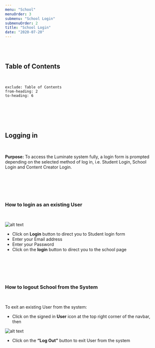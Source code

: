 ```yaml
---
menu: "School"
menuOrder: 3
submenu: "School Login"
submenuOrder: 2
title: "School Login"
date: "2020-07-20"
---
```


<br />
<br />

## Table of Contents

<br />

```toc
exclude: Table of Contents
from-heading: 2
to-heading: 6
```

<br />
<br />
<br />
<br />

## Logging in

<br />

**Purpose:** To access the Luminate system fully, a login form is
      prompted depending on the selected method of log in, i.e. Student Login,
      School Login and Content Creator Login.

<br />
<br />
<br />
<br />

### How to login  as an existing User

<br />

![alt text](/images/LoginForm.png "Title")

* Click on **Login** button to direct you to Student login form
* Enter your Email address
* Enter your Password
* Click on the **login** button to direct you to the school page

<br />
<br />
<br />
<br />

### How to logout School from the System

<br />
  
 To exit an existing User from the system:

* Click on the signed in **User** icon at the top right corner of the navbar,
 then

 ![alt text](/images/SchoolLogout.png "Title")

* Click on the **“Log Out”** button to exit User from the system